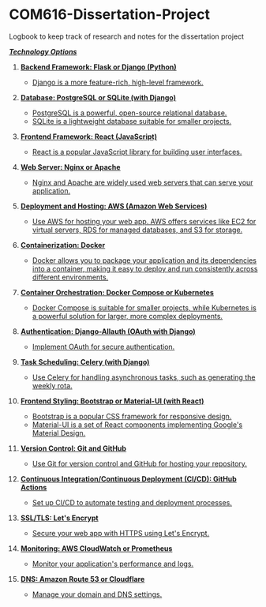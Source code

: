 # COM616-Dissertation-Project
Logbook to keep track of research and notes for the dissertation project

<u> ***Technology Options*** <u>

1. **Backend Framework: Flask or Django (Python)**
   - Django is a more feature-rich, high-level framework.

2. **Database: PostgreSQL or SQLite (with Django)**
   - PostgreSQL is a powerful, open-source relational database.
   - SQLite is a lightweight database suitable for smaller projects.

3. **Frontend Framework: React (JavaScript)**
   - React is a popular JavaScript library for building user interfaces.

4. **Web Server: Nginx or Apache**
   - Nginx and Apache are widely used web servers that can serve your application.

5. **Deployment and Hosting: AWS (Amazon Web Services)**
   - Use AWS for hosting your web app. AWS offers services like EC2 for virtual servers, RDS for managed databases, and S3 for storage.

6. **Containerization: Docker**
   - Docker allows you to package your application and its dependencies into a container, making it easy to deploy and run consistently across different environments.

7. **Container Orchestration: Docker Compose or Kubernetes**
   - Docker Compose is suitable for smaller projects, while Kubernetes is a powerful solution for larger, more complex deployments.

8. **Authentication: Django-Allauth (OAuth with Django)**
   - Implement OAuth for secure authentication.

9. **Task Scheduling: Celery (with Django)**
   - Use Celery for handling asynchronous tasks, such as generating the weekly rota.

10. **Frontend Styling: Bootstrap or Material-UI (with React)**
    - Bootstrap is a popular CSS framework for responsive design.
    - Material-UI is a set of React components implementing Google's Material Design.

11. **Version Control: Git and GitHub**
    - Use Git for version control and GitHub for hosting your repository.

12. **Continuous Integration/Continuous Deployment (CI/CD): GitHub Actions**
    - Set up CI/CD to automate testing and deployment processes.

13. **SSL/TLS: Let's Encrypt**
    - Secure your web app with HTTPS using Let's Encrypt.

14. **Monitoring: AWS CloudWatch or Prometheus**
    - Monitor your application's performance and logs.

15. **DNS: Amazon Route 53 or Cloudflare**
    - Manage your domain and DNS settings.
